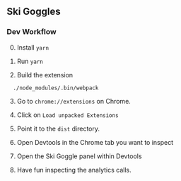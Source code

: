 ## Ski Goggles

### Dev Workflow

0. Install `yarn`

1. Run `yarn`

2. Build the extension

  ```
    ./node_modules/.bin/webpack
  ```

3. Go to `chrome://extensions` on Chrome.

4. Click on `Load unpacked Extensions`

5. Point it to the `dist` directory.

6. Open Devtools in the Chrome tab you want to inspect

7. Open the Ski Goggle panel within Devtools

8. Have fun inspecting the analytics calls.
